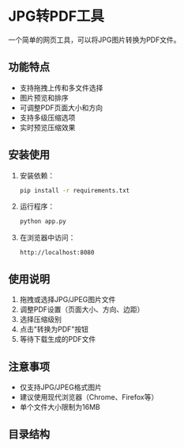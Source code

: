 # JPG转PDF工具

一个简单的网页工具，可以将JPG图片转换为PDF文件。

## 功能特点

- 支持拖拽上传和多文件选择
- 图片预览和排序
- 可调整PDF页面大小和方向
- 支持多级压缩选项
- 实时预览压缩效果

## 安装使用

1. 安装依赖：
   ```bash
   pip install -r requirements.txt
   ```

2. 运行程序：
   ```bash
   python app.py
   ```

3. 在浏览器中访问：
   ```
   http://localhost:8080
   ```

## 使用说明

1. 拖拽或选择JPG/JPEG图片文件
2. 调整PDF设置（页面大小、方向、边距）
3. 选择压缩级别
4. 点击"转换为PDF"按钮
5. 等待下载生成的PDF文件

## 注意事项

- 仅支持JPG/JPEG格式图片
- 建议使用现代浏览器（Chrome、Firefox等）
- 单个文件大小限制为16MB

## 目录结构